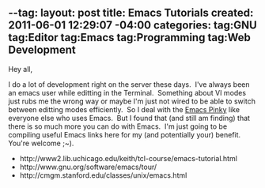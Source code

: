 --tag:
layout: post
title: Emacs Tutorials
created: 2011-06-01 12:29:07 -04:00
categories: 
tag:GNU
tag:Editor
tag:Emacs
tag:Programming
tag:Web Development
---
<p>Hey all,</p><p>I do a lot of development right on the server these days.&nbsp; I've always been an emacs user while editting in the Terminal.&nbsp; Something about VI modes just rubs me the wrong way or maybe I'm just not wired to be able to switch between editting modes efficiently.&nbsp; So I deal with the <a href="http://c2.com/cgi/wiki?EmacsPinky">Emacs Pinky</a> like everyone else who uses Emacs.&nbsp; But I found that (and still am finding) that there is so much more you can do with Emacs.&nbsp; I'm just going to be compiling useful Emacs links here for my (and potentially your) benefit.&nbsp; You're welcome ;~).</p><ul><li>http://www2.lib.uchicago.edu/keith/tcl-course/emacs-tutorial.html</li><li>http://www.gnu.org/software/emacs/tour/</li><li>http://cmgm.stanford.edu/classes/unix/emacs.html</li></ul><p>&nbsp;</p>
